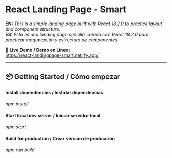# React Landing Page - Smart

**EN:** _This is a simple landing page built with React 18.2.0 to practice layout and component structure._\
**ES:** _Esta es una landing page sencilla creada con React 18.2.0 para practicar maquetación y estructura de componentes._

🔗 **Live Demo / Demo en Línea:**\
https://react-landingpage-smart.netlify.app/

---

## 📦 Getting Started / Cómo empezar

#### Install dependencies / Instalar dependencias
_npm install_
#### Start local dev server / Iniciar servidor local
_npm start_
#### Build for production / Crear versión de producción
_npm run build_

